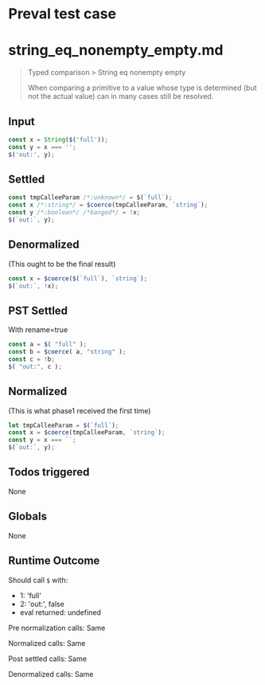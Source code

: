 # Preval test case

# string_eq_nonempty_empty.md

> Typed comparison > String eq nonempty empty
>
> When comparing a primitive to a value whose type is determined (but not the actual value) can in many cases still be resolved.

## Input

`````js filename=intro
const x = String($('full'));
const y = x === '';
$('out:', y);
`````


## Settled


`````js filename=intro
const tmpCalleeParam /*:unknown*/ = $(`full`);
const x /*:string*/ = $coerce(tmpCalleeParam, `string`);
const y /*:boolean*/ /*banged*/ = !x;
$(`out:`, y);
`````


## Denormalized
(This ought to be the final result)

`````js filename=intro
const x = $coerce($(`full`), `string`);
$(`out:`, !x);
`````


## PST Settled
With rename=true

`````js filename=intro
const a = $( "full" );
const b = $coerce( a, "string" );
const c = !b;
$( "out:", c );
`````


## Normalized
(This is what phase1 received the first time)

`````js filename=intro
let tmpCalleeParam = $(`full`);
const x = $coerce(tmpCalleeParam, `string`);
const y = x === ``;
$(`out:`, y);
`````


## Todos triggered


None


## Globals


None


## Runtime Outcome


Should call `$` with:
 - 1: 'full'
 - 2: 'out:', false
 - eval returned: undefined

Pre normalization calls: Same

Normalized calls: Same

Post settled calls: Same

Denormalized calls: Same
